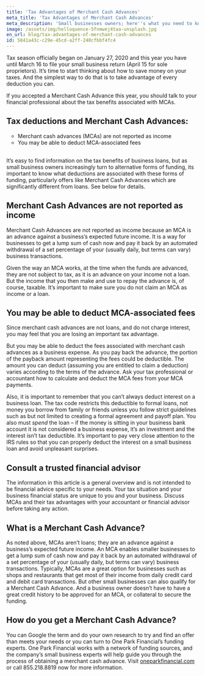 ```yaml
---
title: 'Tax Advantages of Merchant Cash Advances'
meta_title: 'Tax Advantages of Merchant Cash Advances'
meta_description: 'Small businesses owners; here''s what you need to know about deductions associated with Merchant Cash Advances. Visit to learn more!'
image: /assets/img/helloquence-5fnmwej4taa-unsplash.jpg
en_url: blog/tax-advantages-of-merchant-cash-advances
id: 5841a43c-c29e-45cd-a2ff-240cfbbf4fc4
---
```

<p>Tax season officially began on January 27, 2020 and this year you have until March 16 to file your small business return (April 15 for sole proprietors). It&rsquo;s time to start thinking about how to save money on your taxes. And the simplest way to do that is to take advantage of every deduction you can.</p>

<p>If you accepted a Merchant Cash Advance this year, you should talk to your financial professional about the tax benefits associated with MCAs.</p>

## Tax deductions and Merchant Cash Advances:

<ul style="list-style:circle;padding-left:30px;margin-bottom:30px;">
<li>Merchant cash advances (MCAs) are not reported as income</li>
<li>You may be able to deduct MCA-associated fees</li>
</ul>

<p>It&rsquo;s easy to find information on the tax benefits of business loans, but as small business owners increasingly turn to alternative forms of funding, its important to know what deductions are associated with these forms of funding, particularly offers like Merchant Cash Advances which are significantly different from loans. See below for details.</p>

## Merchant Cash Advances are not reported as income 

<p>Merchant Cash Advances are not reported as income because an MCA is an advance against a business&rsquo;s expected future income. It is a way for businesses to get a lump sum of cash now and pay it back by an automated withdrawal of a set percentage of your (usually daily, but terms can vary) business transactions.</p>

<p>Given the way an MCA works, at the time when the funds are advanced, they are not subject to tax, as it is an advance on your income not a loan. But the income that you then make and use to repay the advance is, of course, taxable. It&rsquo;s important to make sure you do not claim an MCA as income or a loan.</p>

## You may be able to deduct MCA-associated fees

<p>Since merchant cash advances are not loans, and do not charge interest, you may feel that you are losing an important tax advantage.</p>

<p>But you may be able to deduct the fees associated with merchant cash advances as a business expense. As you pay back the advance, the portion of the payback amount representing the fees could be deductible. The amount you can deduct (assuming you are entitled to claim a deduction) varies according to the terms of the advance. Ask your tax professional or accountant how to calculate and deduct the MCA fees from your MCA payments.</p>

<p>Also, it is important to remember that you can&rsquo;t always deduct interest on a business loan. The tax code restricts this deductible to formal loans, not money you borrow from family or friends unless you follow strict guidelines such as but not limited to creating a formal agreement and payoff plan. You also must <em>spend</em> the loan &ndash; if the money is sitting in your business bank account it is not considered a business expense, it&rsquo;s an investment and the interest isn&rsquo;t tax deductible. It&rsquo;s important to pay very close attention to the IRS rules so that you can properly deduct the interest on a small business loan and avoid unpleasant surprises.</p>

## Consult a trusted financial advisor

<p>The information in this article is a general overview and is not intended to be financial advice specific to your needs. Your tax situation and your business financial status are unique to you and your business. Discuss MCAs and their tax advantages with your accountant or financial advisor before taking any action.</p>

## What is a Merchant Cash Advance?

<p>As noted above, MCAs aren&rsquo;t loans; they are an advance against a business&rsquo;s expected future income. An MCA enables smaller businesses to get a lump sum of cash now and pay it back by an automated withdrawal of a set percentage of your (usually daily, but terms can vary) business transactions. Typically, MCAs are a great option for businesses such as shops and restaurants that get most of their income from daily credit card and debit card transactions. But other small businesses can also qualify for a Merchant Cash Advance. And a business owner doesn&rsquo;t have to have a great credit history to be approved for an MCA, or collateral to secure the funding.</p>

## How do you get a Merchant Cash Advance?

<p>You can Google the term and do your own research to try and find an offer than meets your needs or you can turn to One Park Financial&rsquo;s funding experts. One Park Financial works with a network of funding sources, and the company&rsquo;s small business experts will help guide you through the process of obtaining a merchant cash advance. Visit <a href="https://www.oneparkfinancial.com/">oneparkfinancial.com</a> or call 855.218.8819 now for more information.</p>